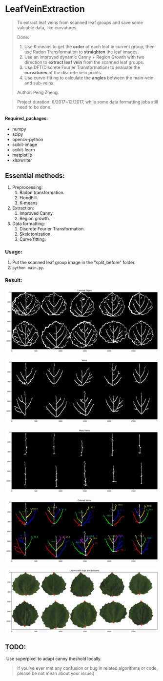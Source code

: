 # LeafVeinExtraction
>  To extract leaf veins from scanned leaf groups and save some valuable data, like curvatures.
>
>  Done:
>
>  1. Use K-means to get the **order** of each leaf in current group, then use Radon Transformation to **straighten** the leaf images.
>  2. Use an improved dynamic Canny + Region Growth with two direction to **extract leaf vein** from the scanned leaf groups.
>  3. Use DFT(Discrete Fourier Transformation) to evaluate the **curvatures** of the discrete vein points.
>  4. Use curve-fitting to calculate the **angles** between the main-vein and sub-veins.
>
>  Author: Peng Zheng.

>  Project duration: 6/2017~12/2017, while some data formatting jobs still need to be done.

#### Required_packages:

+ numpy
+ scipy
+ opencv-python
+ scikit-image
+ scikit-learn
+ matplotlib
+ xlsxwriter

## Essential methods:

1. Preprocessing:
   1. Radon transformation.
   2. FloodFill.
   3. K-means
2. Extraction:
   1. Improved Canny.
   2. Region growth.
3. Data formatting:
   1. Discrete Fourier Transformation.
   2. Skeletonization.
   3. Curve fitting.

### Usage:

1. Put the scanned leaf group image in the "split_before" folder.
2. `python main.py`.

### Result:

![cannied_edges](./images/Cannied_Edges.jpg)

![veins](./images/Veins.jpg)

![main_veins](./images/Main_Veins.jpg)

![color_veins_with_angles](./images/Colored_Veins.jpg)

![find_tops_bottoms](./images/Leaves_with_tops_and_bottoms.jpg)

## TODO:

​	Use superpixel to adapt canny theshold locally.

> If you've ever met any confusion or bug in related algorithms or code, please be not mean about your issue:)

